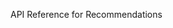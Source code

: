 <!-- 
NavPath: Recommendations
LinkLabel: API Reference
ExternalLink: https://oxfordibiza.portal.azure-api.net/docs/services/56e7b18bd97e8a169c94cadf/
Weight: 15
-->

API Reference for Recommendations
